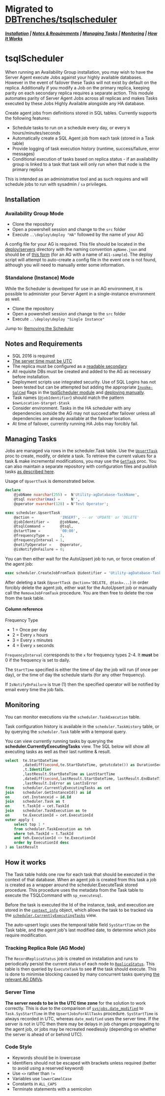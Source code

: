 # Migrated to [DBTrenches/tsqlscheduler](https://www.github.com/dbtrenches/tsqlscheduler)

##### [Installation](#installation) | [Notes & Requirements](#notes-and-requirements) | [Managing Tasks](#managing-tasks) | [Monitoring](#monitoring) | [How It Works](#how-it-works)

# tsqlScheduler

When running an Availability Group installation, you may wish to have the Server Agent execute Jobs against your highly available databases. However in the event of failover these Tasks will not exist by default on the replica. Additionally if you modify a Job on the primary replica, keeping parity on each secondary replica requires a separate action. This module automates parity of Server Agent Jobs across all replicas and makes Tasks executed by these Jobs Highly Available alongside any HA database.  

Create agent jobs from definitions stored in SQL tables.  Currently supports the following features:

- Schedule tasks to run on a schedule every day, or every `N` hours/minutes/seconds
- Automatically create a SQL Agent job from each task (stored in a Task table)
- Provide logging of task execution history (runtime, success/failure, error messages)
- Conditional execution of tasks based on replica status - if an availability group is linked to a task that task will only run when that node is the primary replica

This is intended as an administrative tool and as such requires and will schedule jobs to run with sysadmin / `sa` privileges.

## Installation

### Availability Group Mode

- Clone the repository
- Open a powershell session and change to the `src` folder
- Execute `..\deploy\deploy "HA"` followed by the name of your AG

A config file for your AG is required. This file should be located in the [deploy/servers](deploy/servers) directory with the naming convention `agName.json` and should be of [this form](deploy/servers/AG1-sample.json) (for an AG with a name of `AG1-sample`). The deploy script will attempt to auto-create a config file in the event one is not found, although you will need to manually enter some information. 

### Standalone (Instance) Mode

While the Scheduler is developed for use in an AG environment, it is possible to administer your Server Agent in a single-instance environment as well.  

- Clone the repository
- Open a powershell session and change to the `src` folder
- Execute `..\deploy\deploy "Single Instance"` 

Jump to: [Removing the Scheduler](deploy/README.md#uninstallation)

## Notes and Requirements

- SQL 2016 is required
- [The server time must be UTC](#server-time)
- The replica must be configured as a [readable secondary][readable-secondary] 
- All requisite DBs must be created and added to the AG as necessary before installation.  
- Deployment scripts use integrated security.  Use of SQL Logins has not been tested but can be attempted but adding the appropriate [`Invoke-SqlCmd`][invoke-sqlcmd - BOL] flags in the [tsqlScheduler module](src/Modulers/tsqlScheduler/tsqlScheduler.psm1) and [deploying manually](deploy/README.md).
- Task names (`@jobIdentifier`) should match the pattern `$ownLocation-$target-$task`
- Consider environment. Tasks in the HA scheduler with any dependencies outside the AG may not succeed after failover unless all dependencies are already available at the failover location.
- At time of failover, currently running HA Jobs may forcibly fail.  

## Managing Tasks

Jobs are managed via rows in the scheduler.Task table. Use the [`UpsertTask`](src/Procedures/UpsertTask.sql) proc to create, modify, or delete a task. To retrieve the current values for a task & make incremental modifications, you may use the [`GetTask`](src/Procedures/GetTask.sql) proc. You can also maintain a separate repository with configuration files and publish tasks [as described here](deploy/tasks/README.md).  

Usage of `UpsertTask` is demonstrated below.

```sql
declare 
	@jobName nvarchar(255) =  N'Utility-agDatabase-TaskName',
	@tsql nvarchar(max) =     N'',
	@operator nvarchar(128) = N'Test Operator'; 

exec scheduler.UpsertTask
    @action =            'INSERT', -- or 'UPDATE' or 'DELETE'
    @jobIdentifier =     @jobName, 
    @tsqlCommand =       @tsql, 
    @startTime =         '00:00', 
    @frequencyType =     3, 
    @frequencyInterval = 1, 
    @notifyOperator =    @operator, 
    @isNotifyOnFailure = 0;
```

You can then either wait for the AutoUpsert job to run, or force creation of the agent job:

```sql
exec scheduler.CreateJobFromTask @identifier = 'Utility-agDatabase-TaskName'
```

After deleting a task (`UpsertTask @action='DELETE, @task=...`) in order forcibly delete the agent job, either wait for the AutoUpsert job or manually call the `RemoveJobFromTask` procedure. You are then free to delete the row from the task table.

#### Column reference

Frequency Type
- 1 = Once per day
- 2 = Every `x` hours
- 3 = Every `x` minutes
- 4 = Every `x` seconds

`FrequencyInterval` corresponds to the `x` for frequency types 2-4. It **must** be 0 if the frequency is set to daily.

The `StartTime` specified is either the time of day the job will run (if once per day), or the time of day the schedule starts (for any other frequency).

If `IsNotifyOnFailure` is true (1) then the specified operator will be notified by email every time the job fails.

## Monitoring

You can monitor executions via the `scheduler.TaskExecution` table.  

Task configuration history is available in the `scheduler.TaskHistory` table, or by querying the `scheduler.Task` table with a temporal query.

You can view currently running tasks by querying the **scheduler.CurrentlyExecutingTasks** view.  The SQL below will show all executing tasks as well as their last runtime & result.

```sql
select	te.StartDateTime
		,datediff(second,te.StartDateTime, getutcdate()) as DurationSeconds
		,t.Identifier
		,lastResult.StartDateTime as LastStartTime
		,datediff(second,lastResult.StartDateTime, lastResult.EndDateTime) as LastDurationSeconds
		,lastResult.IsError as LastIsError
from	scheduler.CurrentlyExecutingTasks as cet
join    scheduler.GetInstanceId() as id
on      cet.Instanceid = id.Id
join	scheduler.Task as t
on		t.TaskId = cet.TaskId
join	scheduler.TaskExecution as te
on		te.ExecutionId = cet.ExecutionId
outer apply (
	select top 1 *
	from scheduler.TaskExecution as teh
	where teh.TaskId = t.TaskId
	and teh.ExecutionId <> te.ExecutionId
	order by ExecutionId desc
) as lastResult
```

## How it works

The Task table holds one row for each task that should be executed in the context of that database.  When an agent job is created from this task a job is created as a wrapper around the scheduler.ExecuteTask stored procedure.  This procedure uses the metadata from the Task table to execute the TSQLCommand with `sp_executesql`.

Before the task is executed the Id of the instance, task, and execution are stored in the [`context_info`][context_info - BOL] object, which allows the task to be tracked via the [`scheduler.CurrentlyExecutingTasks`](crs/Views/CurrentlyExecutingTasks.sql) view.

The auto-upsert logic uses the temporal table field `SysStartTime` on the Task table, and the agent job's last modified date, to determine which jobs require modification.

### Tracking Replica Role (AG Mode)

The `RecordReplicaStatus` job is created on installation and runs to periodically persist the current status of each node to [`ReplicaStatus`](src/Tables/ReplicaStatus.sql).  This table is then queried by `ExecuteTask` to see **if** the task should execute.  This is done to minimise blocking caused by many concurrent tasks querying [the relevant AG DMVs](src/Procedures/UpdateReplicaStatus.sql).

### Server Time

**The server needs to be in the UTC time zone** for the solution to work correctly.  This is due to the comparison of [`sysjobs.date_modified`][sysjobs - BOL] to `Task.SysStartTime` in the `UpsertJobsForAllTasks` procedure.  `SysStartTime` is always recorded in UTC, whereas `date_modified` uses the server time.  If the server is not in UTC then there may be delays in job changes propagating to the agent job, or jobs may be recreated needlessly (depending on whether the server is ahead of or behind UTC).

### Code Style

- Keywords should be in lowercase
- Identifiers should not be escaped with brackets unless required (better to avoid using a reserved keyword)
- Use `<>` rather than `!=`
- Variables use `lowerCamelCase`
- Constants in `ALL_CAPS`
- Terminate statements with a semicolon

[sysjobs - BOL]: https://docs.microsoft.com/en-us/sql/relational-databases/system-tables/dbo-sysjobs-transact-sql
[context_info - BOL]: https://docs.microsoft.com/en-us/sql/t-sql/functions/context-info-transact-sql
[invoke-sqlcmd - BOL]: https://docs.microsoft.com/en-us/sql/powershell/invoke-sqlcmd-cmdlet
[readable-secondary]: https://docs.microsoft.com/en-us/sql/database-engine/availability-groups/windows/active-secondaries-readable-secondary-replicas-always-on-availability-groups
